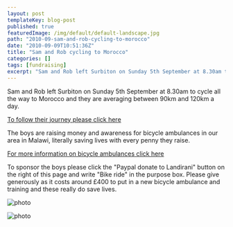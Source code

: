 ```yaml
---
layout: post
templateKey: blog-post
published: true
featuredImage: /img/default/default-landscape.jpg
path: "2010-09-sam-and-rob-cycling-to-morocco"
date: "2010-09-09T10:51:36Z"
title: "Sam and Rob cycling to Morocco"
categories: []
tags: [fundraising]
excerpt: "Sam and Rob left Surbiton on Sunday 5th September at 8.30am to cycle all the way to Morocco and the..."
---
```


Sam and Rob left Surbiton on Sunday 5th September at 8.30am to cycle all the way to Morocco and they are averaging between 90km and 120km a day.

[To follow their journey please click here](/news/2010-09-09/81/)

The boys are raising money and awareness for bicycle ambulances in our area in Malawi, literally saving lives with every penny they raise.

[For more information on bicycle ambulances click here](/projects/#project-14)

To sponsor the boys please click the "Paypal donate to Landirani" button on the right of this page and write "Bike ride" in the purpose box. Please give generously as it costs around £400 to put in a new bicycle ambulance and training and these really do save lives.

![photo](https://www.landirani.org/image_library/news/full_size/4c88d90bbe7dcrob_and_sam_010.jpg)

![photo](https://www.landirani.org/image_library/news/full_size/4c88d8cfc90b9rob_and_sam_016.jpg)
